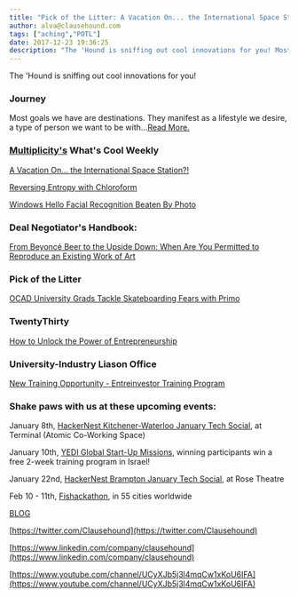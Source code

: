 ```yaml
---
title: "Pick of the Litter: A Vacation On... the International Space Station?!"
author: alva@clausehound.com
tags: ["aching","POTL"]
date: 2017-12-23 19:36:25
description: "The 'Hound is sniffing out cool innovations for you! Most goals we have are destinations. They manifest as a lifestyle we desire, a type of person we want to be with."
---
```


The 'Hound is sniffing out cool innovations for you!



### Journey

 Most goals we have are destinations. They manifest as a lifestyle we desire, a type of person we want to be with...[Read More.](https://blog.clausehound.com/late-night-musings/)

### [Multiplicity's](http://multiplicity.media) What's Cool Weekly



[A Vacation On... the International Space Station?!](https://futurism.com/russia-space-tourism-luxury-hotel-in-orbit/)



[Reversing Entropy with Chloroform](https://www.livescience.com/61235-chaos-and-chloroform.html)



[Windows Hello Facial Recognition Beaten By Photo ](https://www.theverge.com/2017/12/21/16804992/microsoft-windows-10-windows-hello-bypass-security)



### Deal Negotiator's Handbook: 

[ From Beyoncé Beer to the Upside Down: When Are You Permitted to Reproduce an Existing Work of Art ](https://blog.clausehound.com/from-beyonce-beer-to-the-upside-down-when-are-you-permitted-to-reproduce-an-existing-work-of-art/)

### Pick of the Litter



[ OCAD University Grads Tackle Skateboarding Fears with Primo](https://blog.clausehound.com/ocad-university-grads-tackle-skateboarding-fears-with-primo/)


### TwentyThirty 

[ How to Unlock the Power of Entrepreneurship](https://blog.clausehound.com/how-to-unlock-the-power-of-entrepreneurship/)



### University-Industry Liason Office 

[New Training Opportunity - Entreinvestor Training Program](https://blog.clausehound.com/new-training-opportunity-entreinvestor-training-program/)

### Shake paws with us at these upcoming events: 

January 8th, [HackerNest Kitchener-Waterloo January Tech Social](https://blog.clausehound.com/hackernest-kitchener-waterloo-january-tech-social/), at Terminal (Atomic Co-Working Space)

January 10th, [YEDI Global Start-Up Missions](https://blog.clausehound.com/global-start-up-missions/), winning participants win a free 2-week training program in Israel!

January 22nd, [HackerNest Brampton January Tech Social](https://blog.clausehound.com/hackernest-brampton-january-tech-social/), at Rose Theatre

Feb 10 - 11th, [Fishackathon](https://blog.clausehound.com/fishackathon/), in 55 cities worldwide

[BLOG](http://blog.clausehound.com)

[https://twitter.com/Clausehound](https://twitter.com/Clausehound)

[https://www.linkedin.com/company/clausehound](https://www.linkedin.com/company/clausehound)

[https://www.youtube.com/channel/UCyXJb5j3l4mqCw1xKoU6IFA](https://www.youtube.com/channel/UCyXJb5j3l4mqCw1xKoU6IFA)

